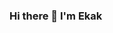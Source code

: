 ### Hi there 👋 I'm Ekak

<!--
**ebro125/ebro125** is a ✨ _special_ ✨ repository because its `README.md` (this file) appears on your GitHub profile.

Here are some ideas to get you started:

👀 I’m interested in C,C++,ML,AI,Javascript,ReactJs,Java
🌱 I’m currently learning web development
📫 you can reach me @ekakbasu12@gmail.com
